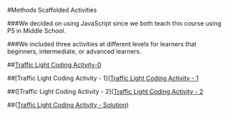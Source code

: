 
#Methods Scaffolded Activities

###We decided on using JavaScript since we both teach this course using P5 in Middle School.

###We included three activities at different levels for learners that beginners, intermediate, or advanced learners.

##[Traffic Light Coding Activity-0](https://editor.p5js.org/pelfers-truth/sketches/Z52hXg682)

##[Traffic Light Coding Activity - 1]([Traffic Light Coding Activity - 1](https://editor.p5js.org/pelfers-truth/sketches/SJcprAess)

##([Traffic Light Coding Activity - 2]([Traffic Light Coding Activity - 2](https://editor.p5js.org/pelfers-truth/sketches/8pYB7_Eu4)

##([Traffic Light Coding Activity - Solution](https://editor.p5js.org/pelfers-truth/sketches/qfroxzwa9))